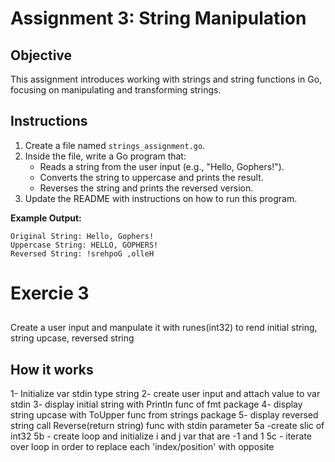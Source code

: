 # Assignment 3: String Manipulation

## Objective

This assignment introduces working with strings and string functions in Go, focusing on manipulating and transforming strings.

## Instructions

1. Create a file named `strings_assignment.go`.
2. Inside the file, write a Go program that:
   - Reads a string from the user input (e.g., "Hello, Gophers!").
   - Converts the string to uppercase and prints the result.
   - Reverses the string and prints the reversed version.
3. Update the README with instructions on how to run this program.

**Example Output:**

```
Original String: Hello, Gophers!
Uppercase String: HELLO, GOPHERS!
Reversed String: !srehpoG ,olleH
```

# Exercie 3

##

Create a user input and manpulate it with runes(int32) to rend initial string, string upcase, reversed string

## How it works

1- Initialize var stdin type string
2- create user input and attach value to var stdin
3- display initial string with Println func of fmt package
4- display string upcase with ToUpper func from strings package
5- display reversed string call Reverse(return string) func with stdin parameter 
5a -create slic of int32
5b - create loop and initialize i and j var that are -1 and 1 
5c - iterate over loop in order to replace each 'index/position' with opposite
